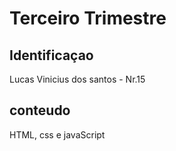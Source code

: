 # Terceiro Trimestre

## Identificaçao
Lucas Vinicius dos santos - Nr.15

## conteudo
HTML, css e javaScript

